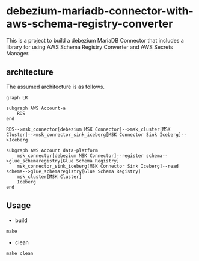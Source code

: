 # debezium-mariadb-connector-with-aws-schema-registry-converter

This is a project to build a debezium MariaDB Connector that includes a library for using AWS Schema Registry Converter and AWS Secrets Manager.

## architecture

The assumed architecture is as follows.

```mermaid
graph LR

subgraph AWS Account-a
    RDS
end

RDS-->msk_connector[debezium MSK Connector]-->msk_cluster[MSK Cluster]-->msk_connector_sink_iceberg[MSK Connector Sink Iceberg]-->Iceberg

subgraph AWS Account data-platform
    msk_connector[debezium MSK Connector]--register schema-->glue_schemaregistry[Glue Schema Registry]
    msk_connector_sink_iceberg[MSK Connector Sink Iceberg]--read schema-->glue_schemaregistry[Glue Schema Registry]
    msk_cluster[MSK Cluster]
    Iceberg
end
```

## Usage

- build

```console
make
```

- clean

```console
make clean
```
